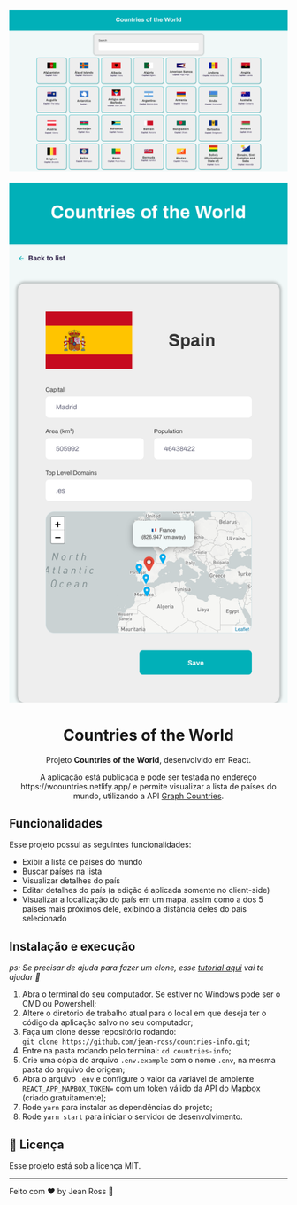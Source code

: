 <p align="center">
  <img src="./screenshots/Home.png"/>
  <br><br>
  <img src="./screenshots/Form.png"/>
</p>

<h1 align="center">Countries of the World</h1>
<p align="center">Projeto <strong>Countries of the World</strong>, desenvolvido em React.</p>
<p align="center">A aplicação está publicada e pode ser testada no endereço https://wcountries.netlify.app/ e permite visualizar a lista de países do mundo, utilizando a API <a href="https://github.com/lennertVanSever/graphcountries">Graph Countries</a>.</p>

## Funcionalidades

Esse projeto possui as seguintes funcionalidades:

- Exibir a lista de países do mundo
- Buscar países na lista
- Visualizar detalhes do país
- Editar detalhes do país (a edição é aplicada somente no client-side)
- Visualizar a localização do país em um mapa, assim como a dos 5 países mais próximos dele, exibindo a distância deles do país selecionado

## Instalação e execução

_ps: Se precisar de ajuda para fazer um clone, esse [tutorial aqui](https://help.github.com/pt/github/creating-cloning-and-archiving-repositories/cloning-a-repository) vai te ajudar 💖_

1. Abra o terminal do seu computador. Se estiver no Windows pode ser o CMD ou Powershell;
2. Altere o diretório de trabalho atual para o local em que deseja ter o código da aplicação salvo no seu computador;
3. Faça um clone desse repositório rodando: <br> `git clone https://github.com/jean-ross/countries-info.git`;
4. Entre na pasta rodando pelo terminal: `cd countries-info`;
5. Crie uma cópia do arquivo `.env.example` com o nome `.env`, na mesma pasta do arquivo de origem;
6. Abra o arquivo `.env` e configure o valor da variável de ambiente `REACT_APP_MAPBOX_TOKEN=` com um token válido da API do [Mapbox](https://www.mapbox.com/) (criado gratuitamente);
7. Rode `yarn` para instalar as dependências do projeto;
8. Rode `yarn start` para iniciar o servidor de desenvolvimento.

## :memo: Licença

Esse projeto está sob a licença MIT.

---

Feito com ♥ by Jean Ross :wave:
